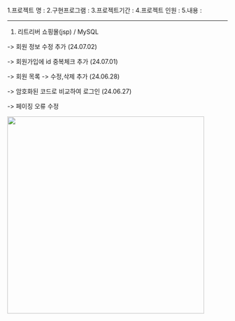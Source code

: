 1.프로젝트 명 : 
2.구현프로그램 : 
3.프로젝트기간 : 
4.프로젝트 인원 : 
5.내용 : 

-----------------
1. 리트리버 쇼핑몰(jsp) / MySQL
   
-> 회원 정보 수정 추가 (24.07.02)

-> 회원가입에 id 중복체크 추가 (24.07.01)

-> 회원 목록 -> 수정,삭제 추가 (24.06.28)

-> 암호화된 코드로 비교하여 로그인 (24.06.27)

-> 페이징 오류 수정

<img src = "https://cafeptthumb-phinf.pstatic.net/MjAyNDA2MjdfOTkg/MDAxNzE5NDY1MTE0MTk5.AU97h6mLWXPfp7TH7A-sG-Jnn8f67LwlJQCXqRVj3lUg.IO_kBSlFq7IjLI64cZpj29xgDO0WYlUgYhqWna1J8AEg.PNG/image.png?type=w1600" width = 450, height = 450>
